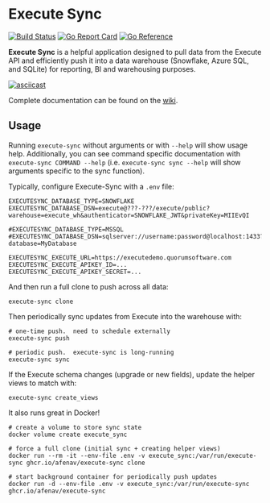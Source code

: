 # Execute Sync

[![Build Status](https://github.com/afenav/execute-sync/actions/workflows/release.yml/badge.svg)](https://github.com/afenav/execute-sync/actions)
[![Go Report Card](https://goreportcard.com/badge/github.com/afenav/execute-sync)](https://goreportcard.com/report/github.com/afenav/execute-sync)
[![Go Reference](https://pkg.go.dev/badge/github.com/afenav/execute-sync.svg)](https://pkg.go.dev/github.com/afenav/execute-sync)

**Execute Sync** is a helpful application designed to pull data from the Execute API and efficiently push it into a data warehouse (Snowflake, Azure SQL, and SQLite) for reporting, BI and warehousing purposes.

[![asciicast](https://asciinema.org/a/lik5zrveLpuOg3kVjd71Igd2u.svg)](https://asciinema.org/a/lik5zrveLpuOg3kVjd71Igd2u)

Complete documentation can be found on the [wiki](https://github.com/afenav/execute-sync/wiki).

## Usage

Running `execute-sync` without arguments or with `--help` will show usage help.  Additionally, you can see command specific documentation with `execute-sync COMMAND --help` (i.e. `execute-sync sync --help` will show arguments specific to the sync function).

Typically, configure Execute-Sync with a `.env` file:

```
EXECUTESYNC_DATABASE_TYPE=SNOWFLAKE
EXECUTESYNC_DATABASE_DSN=execute@???-???/execute/public?warehouse=execute_wh&authenticator=SNOWFLAKE_JWT&privateKey=MIIEvQI

#EXECUTESYNC_DATABASE_TYPE=MSSQL
#EXECUTESYNC_DATABASE_DSN=sqlserver://username:password@localhost:1433?database=MyDatabase

EXECUTESYNC_EXECUTE_URL=https://executedemo.quorumsoftware.com
EXECUTESYNC_EXECUTE_APIKEY_ID=...
EXECUTESYNC_EXECUTE_APIKEY_SECRET=...
```

And then run a full clone to push across all data:

```
execute-sync clone
```

Then periodically sync updates from Execute into the warehouse with:

```
# one-time push.  need to schedule externally
execute-sync push

# periodic push.  execute-sync is long-running
execute-sync sync
```

If the Execute schema changes (upgrade or new fields), update the helper views to match with:

```
execute-sync create_views
```

It also runs great in Docker!
```
# create a volume to store sync state
docker volume create execute_sync

# force a full clone (initial sync + creating helper views)
docker run --rm -it --env-file .env -v execute_sync:/var/run/execute-sync ghcr.io/afenav/execute-sync clone

# start background container for periodically push updates
docker run -d --env-file .env -v execute_sync:/var/run/execute-sync ghcr.io/afenav/execute-sync 
```
